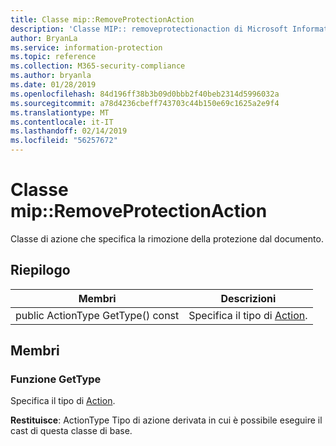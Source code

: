 ```yaml
---
title: Classe mip::RemoveProtectionAction
description: 'Classe MIP:: removeprotectionaction di Microsoft Information Protection (MIP) SDK vengono documentate.'
author: BryanLa
ms.service: information-protection
ms.topic: reference
ms.collection: M365-security-compliance
ms.author: bryanla
ms.date: 01/28/2019
ms.openlocfilehash: 84d196ff38b3b09d0bbb2f40beb2314d5996032a
ms.sourcegitcommit: a78d4236cbeff743703c44b150e69c1625a2e9f4
ms.translationtype: MT
ms.contentlocale: it-IT
ms.lasthandoff: 02/14/2019
ms.locfileid: "56257672"
---
```

# <a name="class-mipremoveprotectionaction"></a>Classe mip::RemoveProtectionAction 
Classe di azione che specifica la rimozione della protezione dal documento.
  
## <a name="summary"></a>Riepilogo
 Membri                        | Descrizioni                                
--------------------------------|---------------------------------------------
public ActionType GetType() const  |  Specifica il tipo di [Action](class_mip_action.md).
  
## <a name="members"></a>Membri
  
### <a name="gettype-function"></a>Funzione GetType
Specifica il tipo di [Action](class_mip_action.md).

  
**Restituisce**: ActionType Tipo di azione derivata in cui è possibile eseguire il cast di questa classe di base.
